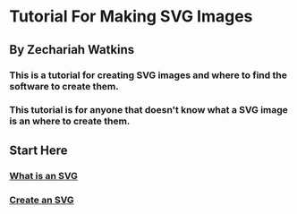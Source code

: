 # Tutorial For Making SVG Images
## By Zechariah Watkins
### This is a tutorial for creating SVG images and where to find the software to create them.
### This tutorial is for anyone that doesn't know what a SVG image is an where to create them.

## Start Here
### [ What is an SVG ](https://github.com/ZechWatkins/IT1600FinalProject_ziwmtb/blob/main/WhatIsSVG.md)
### [Create an SVG](https://github.com/ZechWatkins/IT1600FinalProject_ziwmtb/blob/main/CreatingAnSVG.md)
